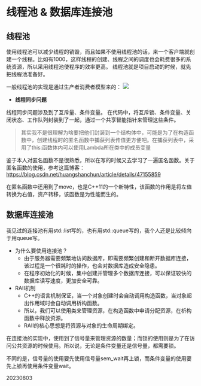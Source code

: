 # 线程池 & 数据库连接池
## 线程池
使用线程池可以减少线程的销毁，而且如果不使用线程池的话，来一个客户端就创建一个线程。比如有1000，这样线程的创建、线程之间的调度也会耗费很多的系统资源，所以采用线程池使程序的效率更高。 线程池就是项目启动的时候，就先把线程池准备好。

一般线程池的实现是通过生产者消费者模型来的：
![](https://img-blog.csdnimg.cn/77a4124181da4fd69d200c1b532e57aa.png)

+ **线程同步问题**

线程同步问题涉及到了互斥量、条件变量。
在代码中，将互斥锁、条件变量、关闭状态、工作队列封装到了一起，通过一个共享智能指针来管理这些条件。

> 其实我不是很理解为啥要把他们封装到一个结构体中，可能是为了在构造函数中，创建线程时的匿名函数中捕获列表传值更方便吧。在捕获列表中，采用了this:函数体内可以使用Lambda所在类中的成员变量

鉴于本人对匿名函数不是很熟悉，所以在写的时候又去学习了一遍匿名函数。关于匿名函数的使用，参考这篇博客：https://blog.csdn.net/huangshanchun/article/details/47155859

在匿名函数中还用到了move，也是C++11的一个新特性，该函数的作用是将左值转换为右值，资产转移，该函数是为性能而生的。

## 数据库连接池
我见过的连接池有用std::list写的，也有用std::queue写的，我个人还是比较倾向于用queue写。 
+ 为什么要使用连接池？
    - 由于服务器需要频繁地访问数据库，即需要频繁创建和断开数据库连接，该过程是一个很耗时的操作，也会对数据库造成安全隐患。
    - 在程序初始化的时候，集中创建并管理多个数据库连接，可以保证较快的数据库读写速度，更加安全可靠。
+ RAII机制
    - C++的语言机制保证，当一个对象创建时会自动调用构造函数，当对象超出作用域时会自动调用析构函数。
    - 所以，我们可以使用类来管理资源，在构造函数中申请分配资源，在析构函数中释放资源。
    - RAII的核心思想是将资源与对象的生命周期绑定。

在连接池的实现中，使用到了信号量来管理资源的数量；而锁的使用则是为了在访问公共资源的时候使用。所以说，无论是条件变量还是信号量，都需要锁。

不同的是，信号量的使用要先使用信号量sem_wait再上锁，而条件变量的使用要先上锁再使用条件变量wait。

20230803